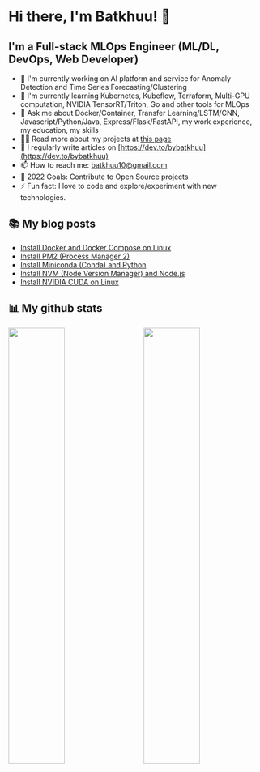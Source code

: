 # Hi there, I'm Batkhuu! 👋

## I'm a Full-stack MLOps Engineer (ML/DL, DevOps, Web Developer)

- 🔭 I'm currently working on AI platform and service for Anomaly Detection and Time Series Forecasting/Clustering
- 🌱 I'm currently learning Kubernetes, Kubeflow, Terraform, Multi-GPU computation, NVIDIA TensorRT/Triton, Go and other tools for MLOps
- 💬 Ask me about Docker/Container, Transfer Learning/LSTM/CNN, Javascript/Python/Java, Express/Flask/FastAPI, my work experience, my education, my skills
- 👨‍💻 Read more about my projects at [this page](https://bybatkhuu.notion.site/Portfolio-c95b5cb82605426499e9f251218745eb)
- 📝 I regularly write articles on [https://dev.to/bybatkhuu](https://dev.to/bybatkhuu)
- 📫 How to reach me: [batkhuu10@gmail.com](mailto:batkhuu10@gmail.com)
- 🥅 2022 Goals: Contribute to Open Source projects
- ⚡ Fun fact: I love to code and explore/experiment with new technologies.

## 📚 My blog posts
<!-- BLOG-POST-LIST:START -->
- [Install Docker and Docker Compose on Linux](https://dev.to/bybatkhuu/install-docker-and-docker-compose-on-linux-27m7)
- [Install PM2 &lpar;Process Manager 2&rpar;](https://dev.to/bybatkhuu/install-pm2-process-manager-2-4pdn)
- [Install Miniconda &lpar;Conda&rpar; and Python](https://dev.to/bybatkhuu/install-miniconda-conda-and-python-50o6)
- [Install NVM &lpar;Node Version Manager&rpar; and Node.js](https://dev.to/bybatkhuu/install-nvm-node-version-manager-and-nodejs-42h3)
- [Install NVIDIA CUDA on Linux](https://dev.to/bybatkhuu/install-nvidia-cuda-on-linux-1040)
<!-- BLOG-POST-LIST:END -->

<!-- ## Connect with me -->

## 📊 My github stats

<img align="left" width="47%" src="https://github-readme-stats.vercel.app/api?username=bybatkhuu&show_icons=true&theme=cobalt" />
<img align="right" width="47%" src="https://github-readme-stats.vercel.app/api/top-langs/?username=bybatkhuu&layout=compact" />

<!-- ![Python](https://img.shields.io/badge/python-3670A0?style=for-the-badge&logo=python&logoColor=ffdd54)
![NodeJS](https://img.shields.io/badge/node.js-6DA55F?style=for-the-badge&logo=node.js&logoColor=white)
![JavaScript](https://img.shields.io/badge/javascript-%23323330.svg?style=for-the-badge&logo=javascript&logoColor=%23F7DF1E)
![Docker](https://img.shields.io/badge/docker-%230db7ed.svg?style=for-the-badge&logo=docker&logoColor=white) -->

<!--
### Hi there 👋

- 🔭 I'm currently working on ...
- 🌱 I'm currently learning ...
- 👯 I'm looking to collaborate on ...
- 🤔 I'm looking for help with ...
- 💬 Ask me about ...
- 📫 How to reach me: ...
- 😄 Pronouns: ...
- ⚡ Fun fact: ...
-->

